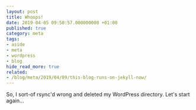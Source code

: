 ```yaml
---
layout: post
title: Whoops!
date: 2019-04-05 09:50:57.000000000 +01:00
published: true
category: meta
tags:
- aside
- meta
- wordpress
- blog
hide_read_more: true
related:
- /blog/meta/2019/04/09/this-blog-runs-on-jekyll-now/
---
```


So, I sort-of rsync'd wrong and deleted my WordPress directory. Let's
start again...
